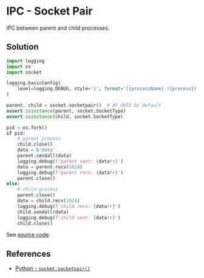 # IPC - Socket Pair

IPC between parent and child processes.

## Solution

```python
import logging
import os
import socket

logging.basicConfig(
    level=logging.DEBUG, style='{', format='[{processName} ({process})] {message}'
)

parent, child = socket.socketpair()  # AF_UNIX by default
assert isinstance(parent, socket.SocketType)
assert isinstance(child, socket.SocketType)

pid = os.fork()
if pid:
    # parent process
    child.close()
    data = b'data'
    parent.sendall(data)
    logging.debug(f'parent sent: {data!r}')
    data = parent.recv(1024)
    logging.debug(f'parent recv: {data!r}')
    parent.close()
else:
    # child process
    parent.close()
    data = child.recv(1024)
    logging.debug(f'child recv: {data!r}')
    child.sendall(data)
    logging.debug(f'child sent: {data!r}')
    child.close()
```

See [source code](https://github.com/leven-cn/python-cookbook).

## References

- [Python - `socket.socketpair()`](https://docs.python.org/3/library/socket.html#socket.socketpair)
